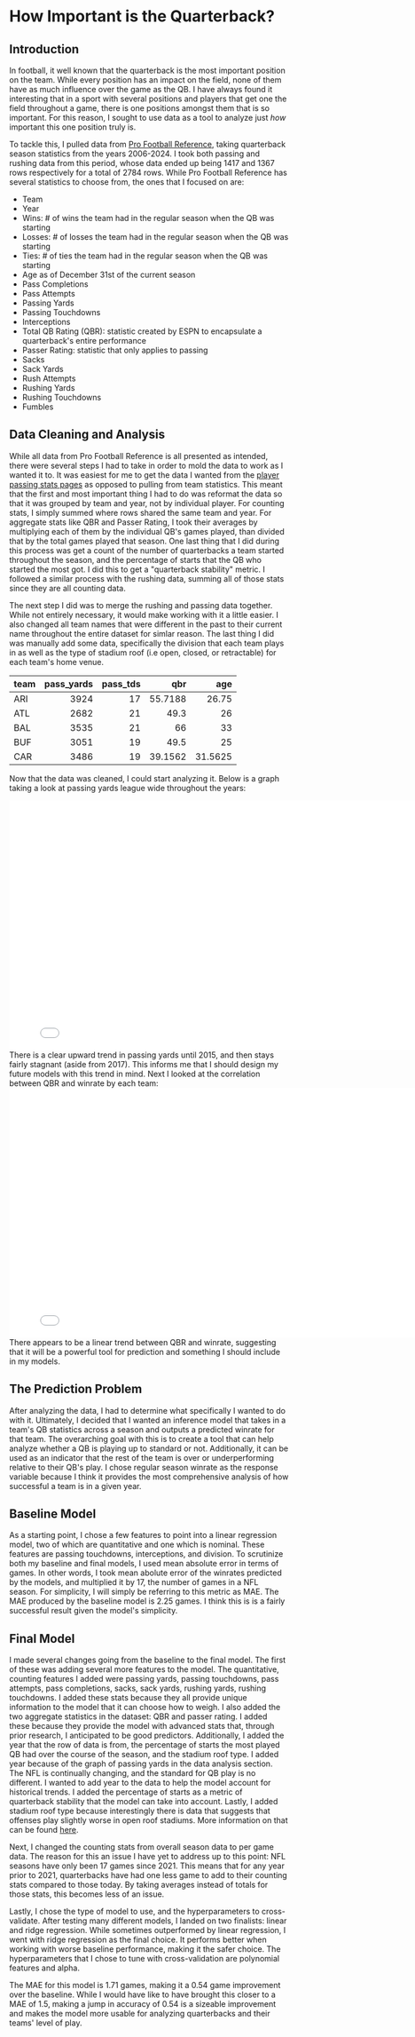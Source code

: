 # How Important is the Quarterback?
## Introduction
In football, it well known that the quarterback is the most important position on the team. While every position has an impact on the field, none of them have as much influence over the game as the QB. I have always found it interesting that in a sport with several positions and players that get one the field throughout a game, there is one positions amongst them that is so important. For this reason, I sought to use data as a tool to analyze just *how* important this one position truly is.

To tackle this, I pulled data from [Pro Football Reference](https://www.pro-football-reference.com/), taking quarterback season statistics from the years 2006-2024. I took both passing and rushing data from this period, whose data ended up being 1417 and 1367 rows respectively for a total of 2784 rows. While Pro Football Reference has several statistics to choose from, the ones that I focused on are:

- Team
- Year
- Wins: # of wins the team had in the regular season when the QB was starting
- Losses: # of losses the team had in the regular season when the QB was starting
- Ties: # of ties the team had in the regular season when the QB was starting
- Age as of December 31st of the current season
- Pass Completions
- Pass Attempts
- Passing Yards
- Passing Touchdowns
- Interceptions
- Total QB Rating (QBR): statistic created by ESPN to encapsulate a quarterback's entire performance
- Passer Rating: statistic that only applies to passing
- Sacks
- Sack Yards
- Rush Attempts
- Rushing Yards
- Rushing Touchdowns
- Fumbles

## Data Cleaning and Analysis
While all data from Pro Football Reference is all presented as intended, there were several steps I had to take in order to mold the data to work as I wanted it to. It was easiest for me to get the data I wanted from the [player passing stats pages](https://www.pro-football-reference.com/years/2024/passing.htm) as opposed to pulling from team statistics. This meant that the first and most important thing I had to do was reformat the data so that it was grouped by team and year, not by individual player. For counting stats, I simply summed where rows shared the same team and year. For aggregate stats like QBR and Passer Rating, I took their averages by multiplying each of them by the individual QB's games played, than divided that by the total games played that season. One last thing that I did during this process was get a count of the number of quarterbacks a team started throughout the season, and the percentage of starts that the QB who started the most got. I did this to get a "quarterback stability" metric. I followed a similar process with the rushing data, summing all of those stats since they are all counting data. 

The next step I did was to merge the rushing and passing data together. While not entirely necessary, it would make working with it a little easier. I also changed all team names that were different in the past to their current name throughout the entire dataset for simlar reason. The last thing I did was manually add some data, specifically the division that each team plays in as well as the type of stadium roof (i.e open, closed, or retractable) for each team's home venue.


| **team** |  **pass_yards** |  **pass_tds** | **qbr** | **age** |
|:-------|-------------:|-----------:|--------:|--------:|
| ARI    |         3924 |         17 | 55.7188 | 26.75   |
| ATL    |         2682 |         21 | 49.3    | 26      |
| BAL    |         3535 |         21 | 66      | 33      |
| BUF    |         3051 |         19 | 49.5    | 25      |
| CAR    |         3486 |         19 | 39.1562 | 31.5625 |



Now that the data was cleaned, I could start analyzing it. Below is a graph taking a look at passing yards league wide throughout the years: 
 <iframe
 src="yards_by_year.html"
 width="800"
 height="450"
 frameborder="0"
 ></iframe>
There is a clear upward trend in passing yards until 2015, and then stays fairly stagnant (aside from 2017). This informs me that I should design my future models with this trend in mind. Next I looked at the correlation between QBR and winrate by each team:
<iframe
src="winrate_vs_qbr.html"
width="800"
height="450"
frameborder="0"
></iframe>
There appears to be a linear trend between QBR and winrate, suggesting that it will be a powerful tool for prediction and something I should include in my models.

## The Prediction Problem
After analyzing the data, I had to determine what specifically I wanted to do with it. Ultimately, I decided that I wanted an inference model that takes in a team's QB statistics across a season and outputs a predicted winrate for that team. The overarching goal with this is to create a tool that can help analyze whether a QB is playing up to standard or not. Additionally, it can be used as an indicator that the rest of the team is over or underperforming relative to their QB's play. I chose regular season winrate as the response variable because I think it provides the most comprehensive analysis of how successful a team is in a given year.

## Baseline Model
As a starting point, I chose a few features to point into a linear regression model, two of which are quantitative and one which is nominal. These features are passing touchdowns, interceptions, and division. To scrutinize both my baseline and final models, I used mean absolute error in terms of games. In other words, I took mean abolute error of the winrates predicted by the models, and multiplied it by 17, the number of games in a NFL season. For simplicity, I will simply be referring to this metric as MAE. The MAE produced by the baseline model is 2.25 games. I think this is is a fairly successful result given the model's simplicity.

## Final Model
I made several changes going from the baseline to the final model. The first of these was adding several more features to the model. The quantitative, counting features I added were passing yards, passing touchdowns, pass attempts, pass completions, sacks, sack yards, rushing yards, rushing touchdowns. I added these stats because they all provide unique information to the model that it can choose how to weigh. I also added the two aggregate statistics in the dataset: QBR and passer rating. I added these because they provide the model with advanced stats that, through prior research, I anticipated to be good predictors. Additionally, I added the year that the row of data is from, the percentage of starts the most played QB had over the course of the season, and the stadium roof type. I added year because of the graph of passing yards in the data analysis section. The NFL is continually changing, and the standard for QB play is no different. I wanted to add year to the data to help the model account for historical trends. I added the percentage of starts as a metric of quarterback stability that the model can take into account. Lastly, I added stadium roof type because interestingly there is data that suggests that offenses play slightly worse in open roof stadiums. More information on that can be found [here](https://www.givemesport.com/how-stadium-types-affect-nfl-scoring/).

Next, I changed the counting stats from overall season data to per game data. The reason for this an issue I have yet to address up to this point: NFL seasons have only been 17 games since 2021. This means that for any year prior to 2021, quarterbacks have had one less game to add to their counting stats compared to those today. By taking averages instead of totals for those stats, this becomes less of an issue.

Lastly, I chose the type of model to use, and the hyperparameters to cross-validate. After testing many different models, I landed on two finalists: linear and ridge regression. While sometimes outperformed by linear regression, I went with ridge regression as the final choice. It performs better when working with worse baseline performance, making it the safer choice. The hyperparameters that I chose to tune with cross-validation are polynomial features and alpha. 

The MAE for this model is 1.71 games, making it a 0.54 game improvement over the baseline. While I would have like to have brought this closer to a MAE of 1.5, making a jump in accuracy of 0.54 is a sizeable improvement and makes the model more usable for analyzing quarterbacks and their teams' level of play.


